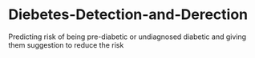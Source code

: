 # Diebetes-Detection-and-Derection
Predicting risk of being pre-diabetic or undiagnosed diabetic and giving them suggestion to reduce the risk 
